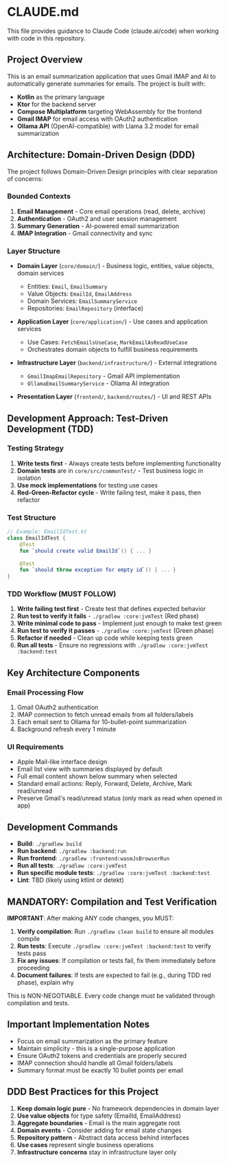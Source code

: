 # CLAUDE.md

This file provides guidance to Claude Code (claude.ai/code) when working with code in this repository.

## Project Overview

This is an email summarization application that uses Gmail IMAP and AI to automatically generate summaries for emails. The project is built with:
- **Kotlin** as the primary language
- **Ktor** for the backend server
- **Compose Multiplatform** targeting WebAssembly for the frontend
- **Gmail IMAP** for email access with OAuth2 authentication
- **Ollama API** (OpenAI-compatible) with Llama 3.2 model for email summarization

## Architecture: Domain-Driven Design (DDD)

The project follows Domain-Driven Design principles with clear separation of concerns:

### Bounded Contexts
1. **Email Management** - Core email operations (read, delete, archive)
2. **Authentication** - OAuth2 and user session management
3. **Summary Generation** - AI-powered email summarization
4. **IMAP Integration** - Gmail connectivity and sync

### Layer Structure
- **Domain Layer** (`core/domain/`) - Business logic, entities, value objects, domain services
  - Entities: `Email`, `EmailSummary`
  - Value Objects: `EmailId`, `EmailAddress`
  - Domain Services: `EmailSummaryService`
  - Repositories: `EmailRepository` (interface)
  
- **Application Layer** (`core/application/`) - Use cases and application services
  - Use Cases: `FetchEmailsUseCase`, `MarkEmailAsReadUseCase`
  - Orchestrates domain objects to fulfill business requirements
  
- **Infrastructure Layer** (`backend/infrastructure/`) - External integrations
  - `GmailImapEmailRepository` - Gmail API implementation
  - `OllamaEmailSummaryService` - Ollama AI integration
  
- **Presentation Layer** (`frontend/`, `backend/routes/`) - UI and REST APIs

## Development Approach: Test-Driven Development (TDD)

### Testing Strategy
1. **Write tests first** - Always create tests before implementing functionality
2. **Domain tests** are in `core/src/commonTest/` - Test business logic in isolation
3. **Use mock implementations** for testing use cases
4. **Red-Green-Refactor cycle** - Write failing test, make it pass, then refactor

### Test Structure
```kotlin
// Example: EmailIdTest.kt
class EmailIdTest {
    @Test
    fun `should create valid EmailId`() { ... }
    
    @Test
    fun `should throw exception for empty id`() { ... }
}
```

### TDD Workflow (MUST FOLLOW)
1. **Write failing test first** - Create test that defines expected behavior
2. **Run test to verify it fails** - `./gradlew :core:jvmTest` (Red phase)
3. **Write minimal code to pass** - Implement just enough to make test green
4. **Run test to verify it passes** - `./gradlew :core:jvmTest` (Green phase)
5. **Refactor if needed** - Clean up code while keeping tests green
6. **Run all tests** - Ensure no regressions with `./gradlew :core:jvmTest :backend:test`

## Key Architecture Components

### Email Processing Flow
1. Gmail OAuth2 authentication
2. IMAP connection to fetch unread emails from all folders/labels
3. Each email sent to Ollama for 10-bullet-point summarization
4. Background refresh every 1 minute

### UI Requirements
- Apple Mail-like interface design
- Email list view with summaries displayed by default
- Full email content shown below summary when selected
- Standard email actions: Reply, Forward, Delete, Archive, Mark read/unread
- Preserve Gmail's read/unread status (only mark as read when opened in app)

## Development Commands

- **Build**: `./gradlew build`
- **Run backend**: `./gradlew :backend:run`
- **Run frontend**: `./gradlew :frontend:wasmJsBrowserRun`
- **Run all tests**: `./gradlew :core:jvmTest`
- **Run specific module tests**: `./gradlew :core:jvmTest :backend:test`
- **Lint**: TBD (likely using ktlint or detekt)

## MANDATORY: Compilation and Test Verification

**IMPORTANT**: After making ANY code changes, you MUST:

1. **Verify compilation**: Run `./gradlew clean build` to ensure all modules compile
2. **Run tests**: Execute `./gradlew :core:jvmTest :backend:test` to verify tests pass
3. **Fix any issues**: If compilation or tests fail, fix them immediately before proceeding
4. **Document failures**: If tests are expected to fail (e.g., during TDD red phase), explain why

This is NON-NEGOTIABLE. Every code change must be validated through compilation and tests.

## Important Implementation Notes

- Focus on email summarization as the primary feature
- Maintain simplicity - this is a single-purpose application
- Ensure OAuth2 tokens and credentials are properly secured
- IMAP connection should handle all Gmail folders/labels
- Summary format must be exactly 10 bullet points per email

## DDD Best Practices for this Project

1. **Keep domain logic pure** - No framework dependencies in domain layer
2. **Use value objects** for type safety (EmailId, EmailAddress)
3. **Aggregate boundaries** - Email is the main aggregate root
4. **Domain events** - Consider adding for email state changes
5. **Repository pattern** - Abstract data access behind interfaces
6. **Use cases** represent single business operations
7. **Infrastructure concerns** stay in infrastructure layer only